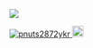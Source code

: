 <img src='https://github-readme-stats.vercel.app/api?username=pnuts2872ykr&count_private=true&theme=default'>
<p align="left"> 
  <a href="https://github.com/pnuts2872ykr/pnuts2872ykr/">
    <img src="https://img.shields.io/github/followers/pnuts2872ykr?style=social" alt="pnuts2872ykr" />
  </a>
  <a href="http://twitter.com/pnuts2872ykr">
    <img height="20" src="https://img.shields.io/twitter/follow/pnuts2872ykr?style=social?label=Twitter&logo=twitter&style=flat" />
  </a>

